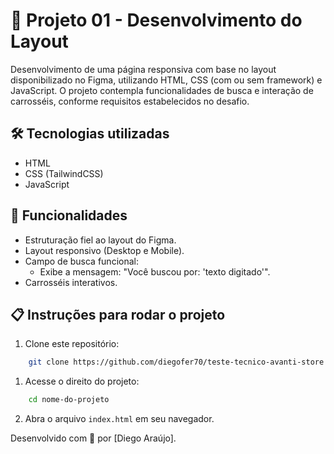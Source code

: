 # 🚀 Projeto 01 - Desenvolvimento do Layout
Desenvolvimento de uma página responsiva com base no layout disponibilizado no Figma, utilizando HTML, CSS (com ou sem framework) e JavaScript. O projeto contempla funcionalidades de busca e interação de carrosséis, conforme requisitos estabelecidos no desafio.

## 🛠️ Tecnologias utilizadas
- HTML
- CSS (TailwindCSS)
- JavaScript

## 🎯 Funcionalidades
- Estruturação fiel ao layout do Figma.
- Layout responsivo (Desktop e Mobile).
- Campo de busca funcional:
  - Exibe a mensagem: "Você buscou por: 'texto digitado'".
- Carrosséis interativos.

## 📋 Instruções para rodar o projeto

1. Clone este repositório:
```bash
    git clone https://github.com/diegofer70/teste-tecnico-avanti-store
```

1. Acesse o direito do projeto:
```bash
    cd nome-do-projeto
```

2. Abra o arquivo `index.html` em seu navegador.

Desenvolvido com 💙 por [Diego Araújo].